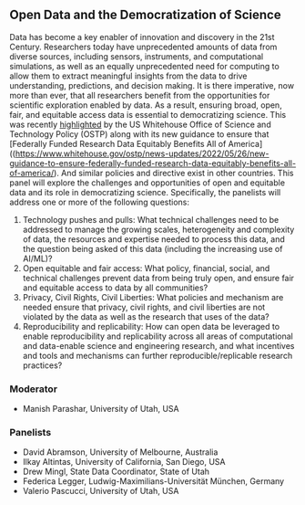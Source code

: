 ## Open Data and the Democratization of Science

Data has become a key enabler of innovation and discovery in the 21st Century. Researchers today have unprecedented amounts of data from diverse sources, including sensors, instruments, and computational simulations, as well as an equally unprecedented need for computing to allow them to extract meaningful insights from the data to drive understanding, predictions, and decision making. It is there imperative, now more than ever, that all researchers benefit from the opportunities for scientific exploration enabled by data. As a result, ensuring broad, open, fair, and equitable access data is essential to democratizing science. This was recently [highlighted](https://www.whitehouse.gov/ostp/news-updates/2022/08/25/breakthroughs-for-alldelivering-equitable-access-to-americas-research/) by the US Whitehouse Office of Science and Technology Policy (OSTP) along with its new guidance to ensure that [Federally Funded Research Data Equitably Benefits All of America]((https://www.whitehouse.gov/ostp/news-updates/2022/05/26/new-guidance-to-ensure-federally-funded-research-data-equitably-benefits-all-of-america/). And similar policies and directive exist in other countries. This panel will explore the challenges and opportunities of open and equitable data and its role in democratizing science. Specifically, the panelists will address one or more of the following questions: 

1.	Technology pushes and pulls: What technical challenges need to be addressed to manage the growing scales, heterogeneity and complexity of data, the resources and expertise needed to process this data, and the question being asked of this data (including the increasing use of AI/ML)?
1.	Open equitable and fair access: What policy, financial, social, and technical challenges prevent data from being truly open, and ensure fair and equitable access to data by all communities?
2.	Privacy, Civil Rights, Civil Liberties: What policies and mechanism are needed ensure that privacy, civil rights, and civil liberties are not violated by the data as well as the research that uses of the data? 
3.	Reproducibility and replicability: How can open data be leveraged to enable reproducibility and replicability across all areas of computational and data-enable science and engineering research, and what incentives and tools and mechanisms can further reproducible/replicable research practices?  


### Moderator

- Manish Parashar, University of Utah, USA

### Panelists

- David Abramson, University of Melbourne, Australia 
- Ilkay Altintas, University of California, San Diego, USA
- Drew Mingl, State Data Coordinator, State of Utah
- Federica Legger, Ludwig-Maximilians-Universität München, Germany 
- Valerio Pascucci, University of Utah, USA
